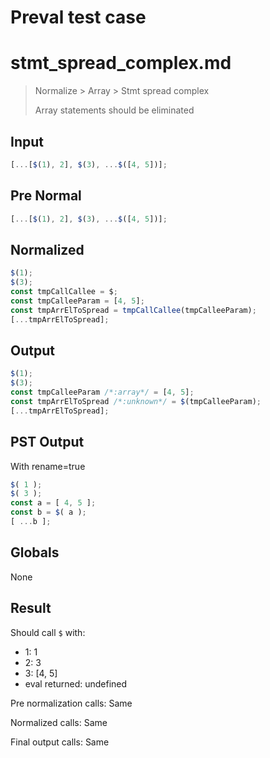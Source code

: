 # Preval test case

# stmt_spread_complex.md

> Normalize > Array > Stmt spread complex
>
> Array statements should be eliminated

## Input

`````js filename=intro
[...[$(1), 2], $(3), ...$([4, 5])];
`````

## Pre Normal


`````js filename=intro
[...[$(1), 2], $(3), ...$([4, 5])];
`````

## Normalized


`````js filename=intro
$(1);
$(3);
const tmpCallCallee = $;
const tmpCalleeParam = [4, 5];
const tmpArrElToSpread = tmpCallCallee(tmpCalleeParam);
[...tmpArrElToSpread];
`````

## Output


`````js filename=intro
$(1);
$(3);
const tmpCalleeParam /*:array*/ = [4, 5];
const tmpArrElToSpread /*:unknown*/ = $(tmpCalleeParam);
[...tmpArrElToSpread];
`````

## PST Output

With rename=true

`````js filename=intro
$( 1 );
$( 3 );
const a = [ 4, 5 ];
const b = $( a );
[ ...b ];
`````

## Globals

None

## Result

Should call `$` with:
 - 1: 1
 - 2: 3
 - 3: [4, 5]
 - eval returned: undefined

Pre normalization calls: Same

Normalized calls: Same

Final output calls: Same
